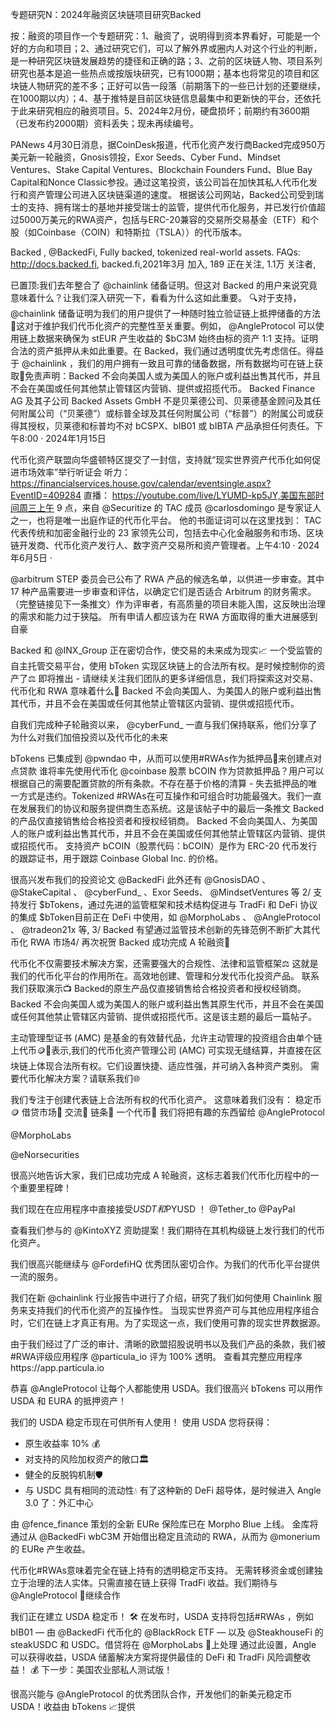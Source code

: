 专题研究N：2024年融资区块链项目研究Backed


按：融资的项目作一个专题研究：1、融资了，说明得到资本界看好，可能是一个好的方向和项目；2、通过研究它们，可以了解外界或圈内人对这个行业的判断，是一种研究区块链发展趋势的捷径和正确的路；3、之前的区块链人物、项目系列研究也基本是追一些热点或按版块研究，已有1000期；基本也将常见的项目和区块链人物研究的差不多；正好可以告一段落（前期落下的一些已计划的还要继续，在1000期以内）；4、基于推特是目前区块链信息最集中和更新快的平台，还依托于此来研究相应的融资项目。5、2024年2月份，硬盘损坏；前期约有3600期（已发布约2000期）资料丢失；现未再续编号。

PANews 4月30日消息，据CoinDesk报道，代币化资产发行商Backed完成950万美元新一轮融资，Gnosis领投，Exor Seeds、Cyber​​ Fund、Mindset Ventures、Stake Capital Ventures、Blockchain Founders Fund、Blue Bay Capital和Nonce Classic参投。通过这笔投资，该公司旨在加快其私人代币化发行和资产管理公司进入区块链渠道的速度。
根据该公司网站，Backed公司受到瑞士的支持、拥有瑞士的基地并接受瑞士的监管，提供代币化服务，并已发行价值超过5000万美元的RWA资产，包括与ERC-20兼容的交易所交易基金（ETF）和个股（如Coinbase（COIN）和特斯拉（TSLA））的代币版本。

Backed
,
@BackedFi,
Fully backed, tokenized real-world assets.
FAQs: http://docs.backed.fi,
backed.fi,2021年3月 加入,
189 正在关注,
1.1万 关注者,


已置顶:我们去年整合了
@chainlink
储备证明。但这对 Backed 的用户来说究竟意味着什么？让我们深入研究一下，看看为什么这如此重要。 🔍对于支持， 
@chainlink
储备证明为我们的用户提供了一种随时独立验证链上抵押储备的方法🏦这对于维护我们代币化资产的完整性至关重要。例如， 
@AngleProtocol
可以使用链上数据来确保为 stEUR 产生收益的 $bC3M 始终由标的资产 1:1 支持。证明合法的资产抵押从未如此重要。在 Backed，我们通过透明度优先考虑信任。得益于
@chainlink
 ，我们的用户拥有一致且可靠的储备数据，所有数据均可在链上获取🤝免责声明：Backed 不会向美国人或为美国人的账户或利益出售其代币，并且不会在美国或任何其他禁止管辖区内营销、提供或招揽代币。
Backed Finance AG 及其子公司 Backed Assets GmbH 不是贝莱德公司、贝莱德基金顾问及其任何附属公司（“贝莱德”）或标普全球及其任何附属公司（“标普”）的附属公司或获得其授权，贝莱德和标普均不对 bCSPX、bIB01 或 bIBTA 产品承担任何责任。下午8:00 · 2024年1月15日

代币化资产联盟向华盛顿特区提交了一封信，支持就“现实世界资产代币化如何促进市场效率”举行听证会
听力： https://financialservices.house.gov/calendar/eventsingle.aspx?EventID=409284
直播： https://youtube.com/live/LYUMD-kp5JY,美国东部时间周三上午 9 点，来自
@Securitize
的 TAC 成员
@carlosdomingo
是专家证人之一，也将是唯一出庭作证的代币化平台。
他的书面证词可以在这里找到：
TAC 代表传统和加密金融行业的 23 家领先公司，包括去中心化金融服务和市场、区块链开发商、代币化资产发行人、数字资产交易所和资产管理者。上午4:10 · 2024年6月5日
·

@arbitrum
 STEP 委员会已公布了 RWA 产品的候选名单，以供进一步审查。其中 17 种产品需要进一步审查和评估，以确定它们是否适合 Arbitrum 的财务需求。
（完整链接见下一条推文）作为评审者，有高质量的项目未能入围，这反映出治理的需求和能力过于狭隘。
所有申请人都应该为在 RWA 方面取得的重大进展感到自豪

Backed 和
@INX_Group
正在密切合作，使交易的未来成为现实📈
一个受监管的自主托管交易平台，使用 bToken 实现区块链上的合法所有权。是时候控制你的资产了⚖️
即将推出 - 请继续关注我们团队的更多详细信息，我们将探索这对交易、代币化和 RWA 意味着什么🚀
Backed 不会向美国人、为美国人的账户或利益出售其代币，并且不会在美国或任何其他禁止管辖区内营销、提供或招揽代币。

自我们完成种子轮融资以来， 
@cyberFund_
一直与我们保持联系，他们分享了为什么对我们加倍投资以及代币化的未来

bTokens 已集成到
@pwndao
中，从而可以使用#RWAs作为抵押品🏦来创建点对点贷款
谁将率先使用代币化
@coinbase
股票 bCOIN 作为贷款抵押品？用户可以根据自己的需要配置贷款的所有条款。不存在基于价格的清算 - 失去抵押品的唯一方式是违约。Tokenized #RWAs在可互操作和可组合时功能最强大。我们一直在发展我们的协议和服务提供商生态系统。这是该帖子中的最后一条推文
Backed 的产品仅直接销售给合格投资者和授权经销商。
Backed 不会向美国人、为美国人的账户或利益出售其代币，并且不会在美国或任何其他禁止管辖区内营销、提供或招揽代币。
支持资产 bCOIN（股票代码：bCOIN）是作为 ERC-20 代币发行的跟踪证书，用于跟踪 Coinbase Global Inc. 的价格。

很高兴发布我们的投资论文
@BackedFi
此外还有
@GnosisDAO
 、 
@StakeCapital
 、 
@cyberFund_
 、Exor Seeds、 
@MindsetVentures
等
2/ 支持发行 $bTokens，通过先进的监管框架和技术结构促进与 TradFi 和 DeFi 协议的集成
$bToken目前正在 DeFi 中使用，如
@MorphoLabs
 、 
@AngleProtocol
 、 
@tradeon21x
等,
3/ Backed 有望通过监管技术创新的先锋范例不断扩大其代币化 RWA 市场4/ 再次祝贺 Backed 成功完成 A 轮融资🎉

代币化不仅需要技术解决方案，还需要强大的合规性、法律和监管框架⚖️
这就是我们的代币化平台的作用所在。高效地创建、管理和分发代币化投资产品。
联系我们获取演示📺
Backed的原生产品仅直接销售给合格投资者和授权经销商。Backed 不会向美国人或为美国人的账户或利益出售其原生代币，并且不会在美国或任何其他禁止管辖区内营销、提供或招揽代币。这是该主题的最后一篇帖子。

主动管理型证书 (AMC) 是基金的有效替代品，允许主动管理的投资组合由单个链上代币🪙🔗表示,我们的代币化资产管理公司 (AMC) 可实现无缝结算，并直接在区块链上体现合法所有权。它们设置快捷、适应性强，并可纳入各种资产类别。
需要代币化解决方案？请联系我们🌐

我们专注于创建代表链上合法所有权的代币化资产。
这意味着我们没有：
稳定币🪙
借贷市场💸
交流💱
链条🔗
一个代币🚀
我们将把有趣的东西留给
@AngleProtocol
 
@MorphoLabs
 
@eNorsecurities

很高兴地告诉大家，我们已成功完成 A 轮融资，这标志着我们代币化历程中的一个重要里程碑！

我们现在在应用程序中直接接受$USDT和$PYUSD ！ 
@Tether_to
@PayPal
 
查看我们参与的
@KintoXYZ
资助提案！我们期待在其机构级链上发行我们的代币化资产。

我们很高兴能继续与
@FordefiHQ
优秀团队密切合作。为我们的代币化平台提供一流的服务。

我们在新
@chainlink
行业报告中进行了介绍，研究了我们如何使用 Chainlink 服务来支持我们的代币化资产的互操作性。
当现实世界资产可与其他应用程序组合时，它们在链上才真正有用。为了实现这一点，我们使用可靠的现实世界数据源。 

由于我们经过了广泛的审计、清晰的欧盟招股说明书以及我们产品的条款，我们被#RWA评级应用程序
@particula_io
评为 100% 透明。
查看其完整应用程序https://app.particula.io

恭喜
@AngleProtocol
让每个人都能使用 USDA。我们很高兴 bTokens 可以用作 USDA 和 EURA 的抵押资产！

我们的 USDA 稳定币现在可供所有人使用！
使用 USDA 您将获得：
- 原生收益率 10% 💰
- 对支持的风险加权资产的敞口🏛️
- 健全的反脱钩机制🛡️
- 与 USDC 具有相同的流动性💧
有了这种新的 DeFi 超导体，是时候进入 Angle 3.0 了：外汇中心

由
@fence_finance
策划的全新 EURe 保险库已在 Morpho Blue 上线。
金库将通过从
@BackedFi
 wbC3M 开始借出稳定且流动的 RWA，从而为
@monerium
的 EURe 产生收益。

代币化#RWAs意味着完全在链上持有的透明稳定币支持。
无需转移资金或创建独立于治理的法人实体。只需直接在链上获得 TradFi 收益。我们期待与
@AngleProtocol
 🤝继续合作

我们正在建立 USDA 稳定币！ 🛠️
在发布时，USDA 支持将包括#RWAs ，例如 bIB01 — 由
@BackedFi
代币化的
@BlackRock
 ETF — 以及
@SteakhouseFi
的 steakUSDC 和 USDC。借贷将在
@MorphoLabs
🦋上处理
通过此设置，Angle 可以获得收益，USDA 储蓄解决方案将提供最佳的 DeFi 和 TradFi 风险调整收益！ 💰
下一步：美国农业部私人测试版！

很高兴能与
@AngleProtocol
的优秀团队合作，开发他们的新美元稳定币 USDA！收益由 bTokens 📈提供


